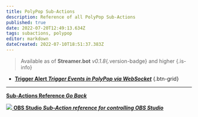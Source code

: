 ```yaml
---
title: PolyPop Sub-Actions
description: Reference of all PolyPop Sub-Actions
published: true
date: 2022-07-20T12:49:13.634Z
tags: subactions, polypop
editor: markdown
dateCreated: 2022-07-10T18:51:37.383Z
---
```


> Available as of **Streamer.bot** *v0.1.8*{.version-badge} and higher
{.is-info}

* [<i class="mdi mdi-variable text--polypop"></i>**Trigger Alert *Trigger Events in PolyPop via WebSocket***](/en/Sub-Actions/PolyPop/Trigger-Alert)
{.btn-grid}


---

<section class="btn-grid my-5">

  [<i class="mdi mdi-chevron-left"></i>**Sub-Actions Reference *Go Back***](/en/Sub-Actions)

  [<img src="https://streamer.bot/img/integrations/obs.svg"/> **OBS Studio *Sub-Action reference for controlling OBS Studio***](/en/Sub-Actions/OBS)

</section>